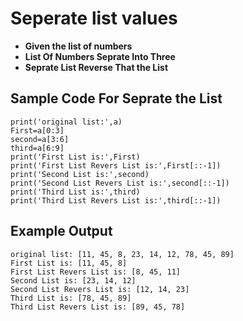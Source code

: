 # Seperate list values
- **Given the list of numbers**
- **List Of Numbers Seprate Into Three**
- **Seprate List Reverse That the List**
## Sample Code For Seprate the List
```
print('original list:',a)
First=a[0:3]
second=a[3:6]
third=a[6:9]
print('First List is:',First)
print('First List Revers List is:',First[::-1])
print('Second List is:',second)
print('Second List Revers List is:',second[::-1])
print('Third List is:',third)
print('Third List Revers List is:',third[::-1])
```
## Example Output
```
original list: [11, 45, 8, 23, 14, 12, 78, 45, 89]
First List is: [11, 45, 8]
First List Revers List is: [8, 45, 11]
Second List is: [23, 14, 12]
Second List Revers List is: [12, 14, 23]
Third List is: [78, 45, 89]
Third List Revers List is: [89, 45, 78]
```
